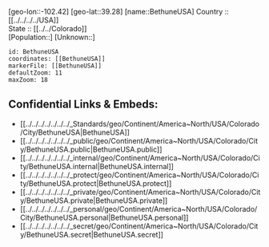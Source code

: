 ﻿---
location: [39.28,-102.42] 
mapzoom: [7,12] 
mapmarker: city 
type: City
tags:
- geo/City


SpocWebEntityId: 29156
isDeleted: false
confidential: public

---
[geo-lon::-102.42] 
[geo-lat::39.28] 
[name::BethuneUSA] 
Country :: [[../../../../USA]]  
State :: [[../../Colorado]]  
[Population::] 
[Unknown::] 


```leaflet
id: BethuneUSA
coordinates: [[BethuneUSA]] 
markerFile: [[BethuneUSA]] 
defaultZoom: 11 
maxZoom: 18
```


## Confidential Links & Embeds: 
- [[../../../../../../../_Standards/geo/Continent/America~North/USA/Colorado/City/BethuneUSA|BethuneUSA]] 
- [[../../../../../../../_public/geo/Continent/America~North/USA/Colorado/City/BethuneUSA.public|BethuneUSA.public]] 
- [[../../../../../../../_internal/geo/Continent/America~North/USA/Colorado/City/BethuneUSA.internal|BethuneUSA.internal]] 
- [[../../../../../../../_protect/geo/Continent/America~North/USA/Colorado/City/BethuneUSA.protect|BethuneUSA.protect]] 
- [[../../../../../../../_private/geo/Continent/America~North/USA/Colorado/City/BethuneUSA.private|BethuneUSA.private]] 
- [[../../../../../../../_personal/geo/Continent/America~North/USA/Colorado/City/BethuneUSA.personal|BethuneUSA.personal]] 
- [[../../../../../../../_secret/geo/Continent/America~North/USA/Colorado/City/BethuneUSA.secret|BethuneUSA.secret]] 
